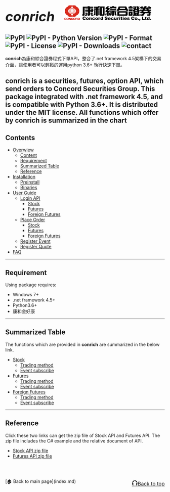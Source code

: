 # <span style="font-size:1.5em;">*conrich*</span>&emsp;![Alt text](img/concordLogo1.png)  

![PyPI](https://img.shields.io/pypi/v/conrich)
![PyPI - Python Version](https://img.shields.io/pypi/pyversions/conrich)
![PyPI - Format](https://img.shields.io/pypi/format/conrich)
![PyPI - License](https://img.shields.io/pypi/l/conrich)
![PyPI - Downloads](https://img.shields.io/pypi/dm/conrich)
![contact](https://img.shields.io/badge/contact-康和證券集團-red)  
---
**conrich**為康和綜合證券程式下單API，整合了.net framework 4.5架構下的交易介面，讓使用者可以輕鬆的運用python 3.6+ 執行快速下單。
  
**conrich** is a securities, futures, option API, which send orders to Concord Securities Group.
This package integrated with .net framework 4.5, and is compatible with Python 3.6+.
It is distributed under the MIT license. All functions which offer by conrich is summarized in the chart
---
## Contents
- [Overwiew](index.md)
    - [Content](index.md#table-of-content)
    - [Requirement](index.md#requirement)
    - [Summarized Table](index.md#summarized-table)
    - [Reference](index.md#reference)
- [Installation](install.md)
    - [Preinstall](install.md#preinstall)
    - [Binaries](install.md#binaries)
- [User Guide](tutorial/user_guide.md)
    - [Login API](tutorial/login.md)
        - [Stock](tutorial/login.md#stock)
        - [Futures](tutorial/login.md#futures)
        - [Foreign Futures](tutorial/login.md#foreign-futures)
    - [Place Order](tutorial/place_order.md)
        - [Stock](tutorial/place_order.md#stock)
        - [Futures](tutorial/place_order.md#futures)
        - [Foreign Futures](tutorial/place_order.md#foreign-futures)
    - [Register Event](tutorial/register_report.md)  
    - [Register Quote](tutorial/register_quote.md)
- [FAQ](faq.md)
---
## Requirement
Using package requires:

- Windows 7+
- .net framework 4.5+
- Python3.6+
- 康和金好康
---
## Summarized Table
The functions which are provided in **conrich** are summarized in the below link.  

- [Stock](sum_chart/summarized_table.md#stock)
    - [Trading method](sum_chart/summarized_table.md#trading-method)   
    - [Event subscribe](sum_chart/summarized_table.md#event-subscribe)  
- [Futures](sum_chart/summarized_table.md#futures)    
    - [Trading method](sum_chart/summarized_table.md#trading-method_1)   
    - [Event subscribe](sum_chart/summarized_table.md#event-subscribe_1)  
- [Foreign Futures](sum_chart/summarized_table.md#foreign-futures)   
    - [Trading method](sum_chart/summarized_table.md#trading-method_2)   
    - [Event subscribe](sum_chart/summarized_table.md#event-subscribe_2)  
---
## Reference  
Click these two links can get the zip file of Stock API and Futures API. The zip file includes the C# example and the relative document of API.  
- [Stock API zip file](https://www.concords.com.tw/download/20200318_證券API客戶使用元件及文件.zip)  
- [Futures API zip file](https://www.concordfutures.com.tw/WebSiteUpload//Files/Document/20200728_期貨API.zip)
<br>
<br>
<p style="text-align:left;">
    [🏠 Back to main page](index.md)
    <span style="float:right;">
        <a href="#top"><font size="5">⮉</font><font size="3">Back to top</font></a>
    </span>
</p>
